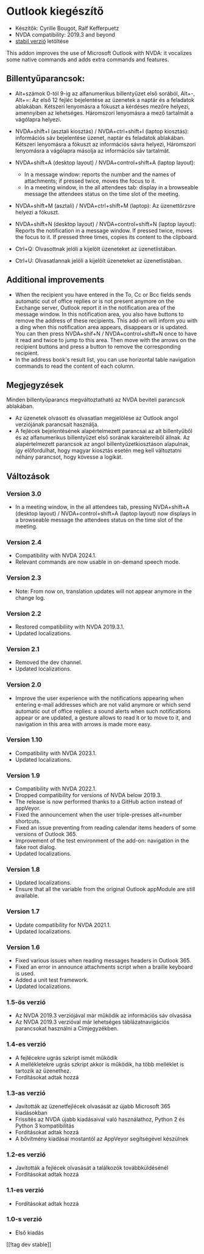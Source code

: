 # Outlook kiegészítő #

* Készítők: Cyrille Bougot, Ralf Kefferpuetz
* NVDA compatibility: 2019.3 and beyond
* [stabil verzió][1] letöltése

This addon improves the use of Microsoft Outlook with NVDA: it vocalizes
some native commands and adds extra commands and features.

## Billentyűparancsok:

* Alt+számok 0-tól 9-ig  az alfanumerikus billentyűzet első sorából, Alt+-,
  Alt+=: Az első 12 fejléc bejelentése az üzenetek a naptár és a feladatok
  ablakában. Kétszeri lenyomásra a fókuszt a kérdéses mezőre helyezi,
  amennyiben az lehetséges. Háromszori lenyomásra a mező tartalmát a
  vágólapra helyezi.
* NVDA+shift+I (asztali kiosztás) / NVDA+ctrl+shift+I (laptop kiosztás):
  információs sáv bejelentése üzenet, naptár és feladatok
  ablakában. Kétszeri lenyomásra a fókuszt az információs sávra helyezi,
  Háromszori lenyomásra a vágólapra másolja az információs sáv tartalmát.
* NVDA+shift+A (desktop layout) / NVDA+control+shift+A (laptop layout):
  
    * In a message window: reports the number and the names of attachments;
      if pressed twice, moves the focus to it.
    * In a meeting window, in the all attendees tab: display in a browseable
      message the attendees status on the time slot of the meeting.

* NVDA+shift+M (asztali) / NVDA+ctrl+shift+M (laptop): Az üzenettörzsre
  helyezi a fókuszt.
* NVDA+shift+N (desktop layout) / NVDA+control+shift+N (laptop layout):
  Reports the notification in a message window. If pressed twice, moves the
  focus to it. If pressed three times, copies its content to the clipboard.
* Ctrl+Q: Olvasottnak jelöli a kijelölt üzeneteket az üzenetlistában.
* Ctrl+U: Olvasatlannak jelöli a kijelölt üzeneteket az üzenetlistában.

## Additional improvements

* When the recipient you have entered in the To, Cc or Bcc fields sends
  automatic out of office replies or is not present anymore on the Exchange
  server, Outlook report it in the notification area of the message
  window. In this notification area, you also have buttons to remove the
  address of these recipients.  This add-on will inform you with a ding when
  this notification area appears, disappears or is updated. You can then
  press NVDA+shif+N / NVDA+control+shift+N once to have it read and twice to
  jump to this area. Then move with the arrows on the recipient buttons and
  press a button to remove the corresponding recipient.
* In the address book's result list, you can use horizontal table navigation
  commands to read the content of each column.
  
## Megjegyzések

Minden billentyűparancs megváltoztatható az NVDA beviteli parancsok
ablakában.

* Az üzenetek olvasott és olvasatlan megjelölése az Outlook angol
  verziójának parancsait használja.
* A fejlécek bejelentésének alapértelmezett parancsai az alt billentyűből és
  az alfanumerikus billentyűzet első sorának karaktereiből állnak. Az
  alapértelmezett parancsok az angol billentyűzetkiosztáson alapulnak, így
  előfordulhat, hogy magyar kiosztás esetén meg kell változtatni néhány
  parancsot, hogy kövesse a logikát.

## Változások

### Version 3.0

* In a meeting window, in the all attendees tab, pressing NVDA+shift+A
  (desktop layout) / NVDA+control+shift+A (laptop layout) now displays in a
  browseable message the attendees status on the time slot of the meeting.

### Version 2.4

* Compatibility with NVDA 2024.1.
* Relevant commands are now usable in on-demand speech mode.

### Version 2.3

* Note: From now on, translation updates will not appear anymore in the
  change log.

### Version 2.2

* Restored compatibiliity with NVDA 2019.3.1.
* Updated localizations.

### Version 2.1

* Removed the dev channel.
* Updated localizations.

### Version 2.0

* Improve the user experience with the notifications appearing when entering
  e-mail addresses which are not valid anymore or which send automatic out
  of office replies: a sound alerts when such notifications appear or are
  updated, a gesture allows to read it or to move to it, and navigation in
  this area with arrows is made more easy.

### Version 1.10

* Compatibility with NVDA 2023.1.
* Updated localizations.

### Version 1.9

* Compatibility with NVDA 2022.1.
* Dropped compatibility for versions of NVDA below 2019.3.
* The release is now performed thanks to a GitHub action instead of
  appVeyor.
* Fixed the announcement when the user triple-presses alt+number shortcuts.
* Fixed an issue preventing from reading calendar items headers of some
  versions of Outlook 365.
* Improvement of the test environment of the add-on: navigation in the fake
  root dialog.
* Updated localizations.

### Version 1.8

* Updated localizations.
* Ensure that all the variable from the original Outlook appModule are still
  available.

### Version 1.7

* Update compatibility for NVDA 2021.1.
* Updated localizations.

### Version 1.6

* Fixed various issues when reading messages headers in Outlook 365.
* Fixed an error in announce attachments script when a braille keyboard is
  used.
* Added a unit test framework.
* Updated localizations.

### 1.5-ös verzió

* Az NVDA 2019.3 verziójával már működik az információs sáv olvasása
* Az NVDA 2019.3 verzióval már lehetséges táblázatnavigációs parancsokat
  használni a Címjegyzékben.

### 1.4-es verzió

* A fejlécekre ugrás szkript ismét működik
* A mellékletekre ugrás szkript akkor is működik, ha több melléklet is
  tartozik az üzenethez.
* Fordításokat adtak hozzá

### 1.3-as verzió

* Javították az üzenetfejlécek olvasását az újabb Microsoft 365 kiadásokban
* Frissítés az NVDA újabb kiadásaival való használathoz, Python 2 és Python
  3 kompatibilitás
* Fordításokat adtak hozzá
* A bővítmény kiadásai mostantól az AppVeyor segítségével készülnek

### 1.2-es verzió

* Javították a fejlécek olvasását a találkozók továbbküldésénél
* Fordításokat adtak hozzá

### 1.1-es verzió

* Fordításokat adtak hozzá

### 1.0-s verzió

* Első kiadás

[[!tag dev stable]]

[1]: https://www.nvaccess.org/addonStore/legacy?file=outlookextended
